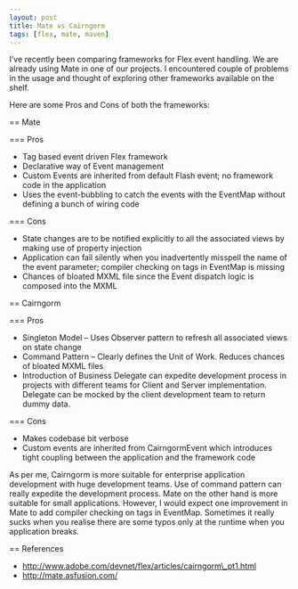 ```yaml
---
layout: post
title: Mate vs Cairngorm
tags: [flex, mate, maven]
---
```


I’ve recently been comparing frameworks for Flex event handling. We are already using Mate in one of our projects. I encountered couple of problems in the usage and thought of exploring other frameworks available on the shelf.

Here are some Pros and Cons of both the frameworks:

== Mate

=== Pros

-   Tag based event driven Flex framework
-   Declarative way of Event management
-   Custom Events are inherited from default Flash event; no framework code in the application
-   Uses the event-bubbling to catch the events with the EventMap without defining a bunch of wiring code

=== Cons

-   State changes are to be notified explicitly to all the associated views by making use of property injection
-   Application can fail silently when you inadvertently misspell the name of the event parameter; compiler checking on tags in EventMap is missing
-   Chances of bloated MXML file since the Event dispatch logic is composed into the MXML

== Cairngorm

=== Pros

-   Singleton Model – Uses Observer pattern to refresh all associated views on state change
-   Command Pattern – Clearly defines the Unit of Work. Reduces chances of bloated MXML files
-   Introduction of Business Delegate can expedite development process in projects with different teams for Client and Server implementation. Delegate can be mocked by the client development team to return dummy data.

=== Cons

-   Makes codebase bit verbose
-   Custom events are inherited from CairngormEvent which introduces tight coupling between the application and the framework code

As per me, Cairngorm is more suitable for enterprise application development with huge development teams. Use of command pattern can really expedite the development process. Mate on the other hand is more suitable for small applications. However, I would expect one improvement in Mate to add compiler checking on tags in EventMap. Sometimes it really sucks when you realise there are some typos only at the runtime when you application breaks.

== References

-   http://www.adobe.com/devnet/flex/articles/cairngorm\_pt1.html
-   http://mate.asfusion.com/
